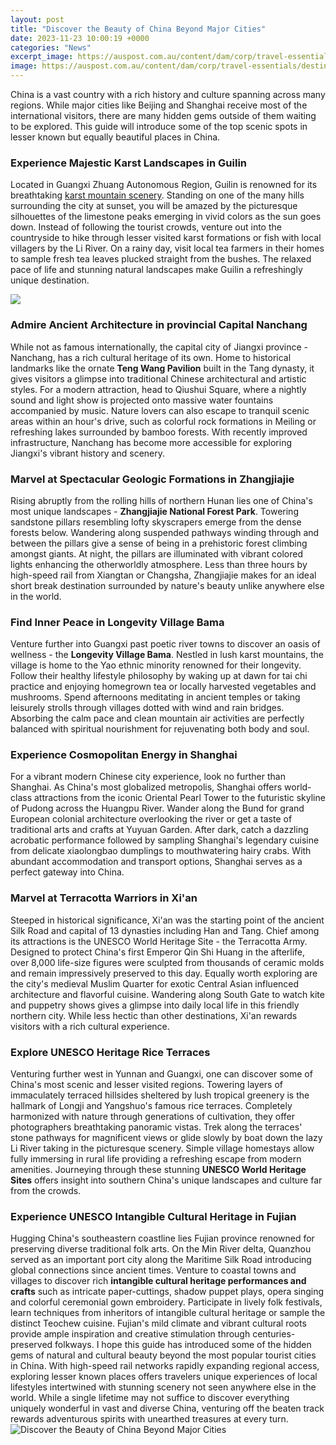 ```yaml
---
layout: post
title: "Discover the Beauty of China Beyond Major Cities"
date: 2023-11-23 10:00:19 +0000
categories: "News"
excerpt_image: https://auspost.com.au/content/dam/corp/travel-essentials/destination-guides/china/photo-nature-reserve-landscape-in-china.jpg
image: https://auspost.com.au/content/dam/corp/travel-essentials/destination-guides/china/photo-nature-reserve-landscape-in-china.jpg
---
```


China is a vast country with a rich history and culture spanning across many regions. While major cities like Beijing and Shanghai receive most of the international visitors, there are many hidden gems outside of them waiting to be explored. This guide will introduce some of the top scenic spots in lesser known but equally beautiful places in China.
### Experience Majestic Karst Landscapes in Guilin
Located in Guangxi Zhuang Autonomous Region, Guilin is renowned for its breathtaking [karst mountain scenery](https://ustoday.github.io/2024-01-09-la-maur-xe9tanie-romaine/). Standing on one of the many hills surrounding the city at sunset, you will be amazed by the picturesque silhouettes of the limestone peaks emerging in vivid colors as the sun goes down. Instead of following the tourist crowds, venture out into the countryside to hike through lesser visited karst formations or fish with local villagers by the Li River. On a rainy day, visit local tea farmers in their homes to sample fresh tea leaves plucked straight from the bushes. The relaxed pace of life and stunning natural landscapes make Guilin a refreshingly unique destination.

![](https://www.worldatlas.com/r/w728-h425-c728x425/upload/cd/02/30/shutterstock-575368690.jpg)
### Admire Ancient Architecture in provincial Capital Nanchang
While not as famous internationally, the capital city of Jiangxi province - Nanchang, has a rich cultural heritage of its own. Home to historical landmarks like the ornate **Teng Wang Pavilion** built in the Tang dynasty, it gives visitors a glimpse into traditional Chinese architectural and artistic styles. For a modern attraction, head to Qiushui Square, where a nightly sound and light show is projected onto massive water fountains accompanied by music. Nature lovers can also escape to tranquil scenic areas within an hour's drive, such as colorful rock formations in Meiling or refreshing lakes surrounded by bamboo forests. With recently improved infrastructure, Nanchang has become more accessible for exploring Jiangxi's vibrant history and scenery.
### Marvel at Spectacular Geologic Formations in Zhangjiajie 
Rising abruptly from the rolling hills of northern Hunan lies one of China's most unique landscapes - **Zhangjiajie National Forest Park**. Towering sandstone pillars resembling lofty skyscrapers emerge from the dense forests below. Wandering along suspended pathways winding through and between the pillars give a sense of being in a prehistoric forest climbing amongst giants. At night, the pillars are illuminated with vibrant colored lights enhancing the otherworldly atmosphere. Less than three hours by high-speed rail from Xiangtan or Changsha, Zhangjiajie makes for an ideal short break destination surrounded by nature's beauty unlike anywhere else in the world.
### Find Inner Peace in Longevity Village Bama 
Venture further into Guangxi past poetic river towns to discover an oasis of wellness - the **Longevity Village Bama**. Nestled in lush karst mountains, the village is home to the Yao ethnic minority renowned for their longevity. Follow their healthy lifestyle philosophy by waking up at dawn for tai chi practice and enjoying homegrown tea or locally harvested vegetables and mushrooms. Spend afternoons meditating in ancient temples or taking leisurely strolls through villages dotted with wind and rain bridges. Absorbing the calm pace and clean mountain air activities are perfectly balanced with spiritual nourishment for rejuvenating both body and soul.
### Experience Cosmopolitan Energy in Shanghai
For a vibrant modern Chinese city experience, look no further than Shanghai. As China's most globalized metropolis, Shanghai offers world-class attractions from the iconic Oriental Pearl Tower to the futuristic skyline of Pudong across the Huangpu River. Wander along the Bund for grand European colonial architecture overlooking the river or get a taste of traditional arts and crafts at Yuyuan Garden. After dark, catch a dazzling acrobatic performance followed by sampling Shanghai's legendary cuisine from delicate xiaolongbao dumplings to mouthwatering hairy crabs. With abundant accommodation and transport options, Shanghai serves as a perfect gateway into China.
### Marvel at Terracotta Warriors in Xi'an
Steeped in historical significance, Xi'an was the starting point of the ancient Silk Road and capital of 13 dynasties including Han and Tang. Chief among its attractions is the UNESCO World Heritage Site - the Terracotta Army. Designed to protect China's first Emperor Qin Shi Huang in the afterlife, over 8,000 life-size figures were sculpted from thousands of ceramic molds and remain impressively preserved to this day. Equally worth exploring are the city's medieval Muslim Quarter for exotic Central Asian influenced architecture and flavorful cuisine. Wandering along South Gate to watch kite and puppetry shows gives a glimpse into daily local life in this friendly northern city. While less hectic than other destinations, Xi'an rewards visitors with a rich cultural experience. 
### Explore UNESCO Heritage Rice Terraces
Venturing further west in Yunnan and Guangxi, one can discover some of China's most scenic and lesser visited regions. Towering layers of immaculately terraced hillsides sheltered by lush tropical greenery is the hallmark of Longji and Yangshuo's famous rice terraces. Completely harmonized with nature through generations of cultivation, they offer photographers breathtaking panoramic vistas. Trek along the terraces' stone pathways for magnificent views or glide slowly by boat down the lazy Li River taking in the picturesque scenery. Simple village homestays allow fully immersing in rural life providing a refreshing escape from modern amenities. Journeying through these stunning **UNESCO World Heritage Sites** offers insight into southern China's unique landscapes and culture far from the crowds.
### Experience UNESCO Intangible Cultural Heritage in Fujian
Hugging China's southeastern coastline lies Fujian province renowned for preserving diverse traditional folk arts. On the Min River delta, Quanzhou served as an important port city along the Maritime Silk Road introducing global connections since ancient times. Venture to coastal towns and villages to discover rich **intangible cultural heritage performances and crafts** such as intricate paper-cuttings, shadow puppet plays, opera singing and colorful ceremonial gown embroidery. Participate in lively folk festivals, learn techniques from inheritors of intangible cultural heritage or sample the distinct Teochew cuisine. Fujian's mild climate and vibrant cultural roots provide ample inspiration and creative stimulation through centuries-preserved folkways.
I hope this guide has introduced some of the hidden gems of natural and cultural beauty beyond the most popular tourist cities in China. With high-speed rail networks rapidly expanding regional access, exploring lesser known places offers travelers unique experiences of local lifestyles intertwined with stunning scenery not seen anywhere else in the world. While a single lifetime may not suffice to discover everything uniquely wonderful in vast and diverse China, venturing off the beaten track rewards adventurous spirits with unearthed treasures at every turn.
![Discover the Beauty of China Beyond Major Cities](https://auspost.com.au/content/dam/corp/travel-essentials/destination-guides/china/photo-nature-reserve-landscape-in-china.jpg)